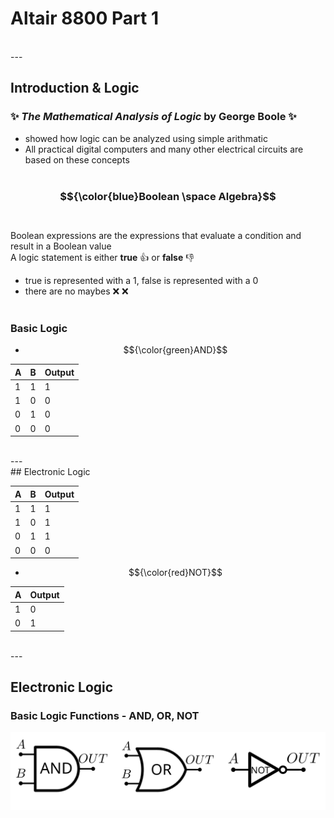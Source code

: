 # Altair 8800 Part 1

<br>
---
<br>

## Introduction & Logic
### :sparkles: *The Mathematical Analysis of Logic* by George Boole :sparkles:<br>
- showed how logic can be analyzed using simple arithmatic<br>
- All practical digital computers and many other electrical circuits are based on these concepts
<br><br>

### $${\color{blue}Boolean \space Algebra}$$<br>
Boolean expressions are the expressions that evaluate a condition and result in a Boolean value<br>
A logic statement is either **true** :thumbsup: or **false** :thumbsdown: <br>
- true is represented with a 1, false is represented with a 0
- there are no maybes :x: :x:
<br><br>

### Basic Logic
- $${\color{green}AND}$$

|  A  |  B  |  Output  |
|-----|-----|----------|
|  1  |  1  |    1     |
|  1  |  0  |    0     |
|  0  |  1  |    0     |
|  0  |  0  |    0     |
<br>
---
<br>
## Electronic Logic


|  A  |  B  |  Output  |
|-----|-----|----------|
|  1  |  1  |    1     |
|  1  |  0  |    1     |                 
|  0  |  1  |    1     |
|  0  |  0  |    0     |

- $${\color{red}NOT}$$  

|  A  |  Output  |
|-----|----------|
|  1  |    0     |
|  0  |    1     |                 

<br>
---
<br>

## Electronic Logic

### Basic Logic Functions - AND, OR, NOT
![LogicCircuit](images/LogicCircuitDiagram.png)


